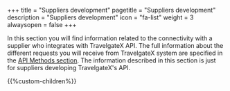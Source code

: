 +++
title = "Suppliers development"
pagetitle = "Suppliers development"
description = "Suppliers development"
icon = "fa-list" 
weight = 3
alwaysopen = false
+++



In this section you will find information related to the connectivity with a supplier who integrates with TravelgateX API. The full information about the different requests you will receive from TravelgateX system are specified in the [API Methods section](https://docs.travelgatex.com/legacy/docs/hotel/methods/messages/). The information described in this section is just for suppliers developing TravelgateX's API.

{{%custom-children%}}
